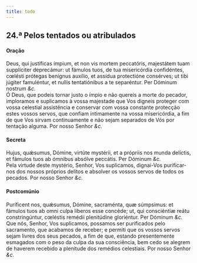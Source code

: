 ```yaml
---
title: todo
---
```

<h2 class="text-center">24.ª Pelos tentados ou atribulados</h2>

<h4 class="text-center">Oração</h4>
<div class="container-fluid">
<div class="row">
<div class="dropcap text-justify">
Deus, qui justíficas ímpium, et non vis mortem peccatóris, majestátem tuam supplíciter deprecámur: ut fámulos tuos, de tua misericórdia confidéntes, cœlésti prótegas benígnus auxílio, et assídua protectióne consérves; ut tibi júgiter famuléntur, et nullis tentatiónibus a te separéntur. Per Dóminum nostrum <em>&c.</em>
</div>
<div class="dropcap text-justify">
Ó Deus, que podeis tornar justo o ímpio e não quereis a morte do pecador, imploramos e suplicamos à vossa majestade que Vos digneis proteger com vossa celestial assistência e conservar com vossa constante protecção estes vossos servos, que confiam intimamente na vossa misericórdia, a fim de que Vos sirvam continuamente e não sejam separados de Vós por tentação alguma. Por nosso Senhor <em>&c.</em>
</div>
</div>
</div>

<h4 class="text-center">Secreta</h4>
<div class="container-fluid">
<div class="row">
<div class="dropcap text-justify">
Hujus, quǽsumus, Dómine, virtúte mystérii, et a própriis nos munda delíctis, et fámulos tuos ab ómnibus absólve peccátis. Per Dóminum <em>&c.</em>
</div>
<div class="dropcap text-justify">
Pela virtude deste mystério, Senhor, Vos suplicamos, dignai-Vos purificar-nos dos nossos próprios delitos e absolver os vossos servos de todos os pecados. Por nosso Senhor <em>&c.</em>
</div>
</div>
</div>

<h4 class="text-center">Postcomúnio</h4>
<div class="container-fluid">
<div class="row">
<div class="dropcap text-justify">
Puríficent nos, quǽsumus, Dómine, sacraménta, quæ súmpsimus: et fámulos tuos ab omni culpa líberos esse concéde; ut, qui consciéntiæ reátu constringúntur, cœléstis remédii plenitúdine gloriéntur. Per Dóminum <em>&c.</em>
</div>
<div class="dropcap text-justify">
Que nós, Senhor, Vos suplicamos, possamos ser purificados pelo sacramento, que acabamos de receber; e permiti que os vossos servos sejam livres dos seus pecados, a fim de que, estando presentemente esmagados com o peso da culpa da sua consciência, bem cedo se alegrem de haverem recebido a plenitude dos remédios celestiais. Por nosso Senhor <em>&c.</em>
</div>
</div>
</div>